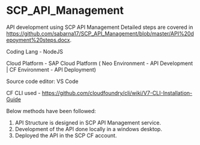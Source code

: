 # SCP_API_Management
API development using SCP API Management
Detailed steps are covered in https://github.com/sabarna17/SCP_API_Management/blob/master/API%20depoyment%20steps.docx.

Coding Lang - NodeJS

Cloud Platform - SAP Cloud Platform ( Neo Environment - API Development | CF Environment - API Deployment)

Source code editor: VS Code

CF CLI used - https://github.com/cloudfoundry/cli/wiki/V7-CLI-Installation-Guide


Below methods have been followed:
1. API Structure is designed in SCP API Management service.
2. Development of the API done locally in a windows desktop.
3. Deployed the API in the SCP CF account.
